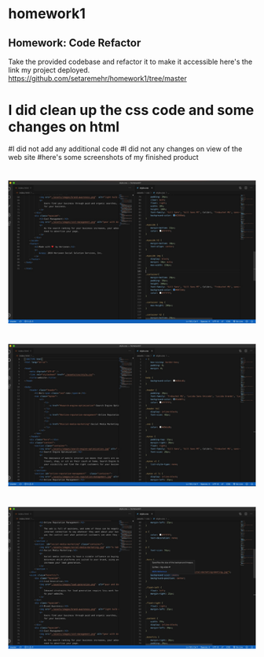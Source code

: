 # homework1
## Homework: Code Refactor
Take the provided codebase and refactor it to make it accessible
here's the link my project deployed. https://github.com/setaremehr/homework1/tree/master

# I did clean up the css code and some changes on html 
#I did not add any additional code 
#I did not any changes on view of the web site 
#here's some screenshots of my finished product

#  
![](56B569B6-0E05-4F27-A484-D8E502EE3B89.jpeg)
#
![](AF4A56E5-A8E9-451C-89EA-F5B90A93C7F7.jpeg)
#
![](3C5A85DA-830A-4BEE-86C7-B5C8874AA23C.jpeg)
